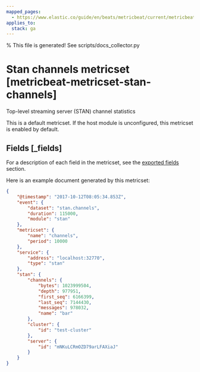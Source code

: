 ```yaml
---
mapped_pages:
  - https://www.elastic.co/guide/en/beats/metricbeat/current/metricbeat-metricset-stan-channels.html
applies_to:
  stack: ga
---
```


% This file is generated! See scripts/docs_collector.py

# Stan channels metricset [metricbeat-metricset-stan-channels]

Top-level streaming server (STAN) channel statistics

This is a default metricset. If the host module is unconfigured, this metricset is enabled by default.

## Fields [_fields]

For a description of each field in the metricset, see the [exported fields](/reference/metricbeat/exported-fields-stan.md) section.

Here is an example document generated by this metricset:

```json
{
    "@timestamp": "2017-10-12T08:05:34.853Z",
    "event": {
        "dataset": "stan.channels",
        "duration": 115000,
        "module": "stan"
    },
    "metricset": {
        "name": "channels",
        "period": 10000
    },
    "service": {
        "address": "localhost:32770",
        "type": "stan"
    },
    "stan": {
        "channels": {
            "bytes": 1023999504,
            "depth": 977951,
            "first_seq": 6166399,
            "last_seq": 7144430,
            "messages": 978032,
            "name": "bar"
        },
        "cluster": {
            "id": "test-cluster"
        },
        "server": {
            "id": "mNKuLCRmOZD79arLFAXiaJ"
        }
    }
}
```
